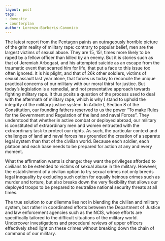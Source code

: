 ```yaml
---
layout: post
tags: 
- domestic
- counterplan
author: Lorenzo-Barberis-Canonico
---
```


The latest report from the Pentagon paints an outrageously horrible picture of the grim reality of military rape: contrary to popular belief, men are the largest victims of sexual abuse. They are 15, 15!, times more likely to be raped by a fellow officer than killed by an enemy. But it is stories such as that of Jeremiah Arbogast, and his attempted suicide as an escape from the traumatic event that scarred him for life, that put a face to this issue too often ignored. 
It is his plight, and that of 26k other soldiers, victims of sexual assault last year alone, that forces us today to reconcile the unique practical concerns of our military with our moral thirst for justice. But today’s legislation is a remedial, and not preventative approach towards fighting military rape. It thus posits a question of the process used to deal with the aftermath of military rape, which is why I stand to uphold the integrity of the military justice system. 
In Article I, Section 8 of the Constitution, our founding fathers reserved to us the power “To make Rules for the Government and Regulation of the land and naval Forces”. They understood that whether in active combat or deployed abroad, our military is constituted of extraordinary men and women entrusted with the extraordinary task to protect our rights. As such, the particular context and challenges of land and naval forces has grounded the creation of a separate legal system than that of the civilian world. Because each soldier, each platoon and each base needs to be prepared for action at any and every moment.

What the affirmation wants is change: they want the privileges afforded to civilians to be extended to victims of sexual abuse in the military. However, the establishment of a civilian option to try sexual crimes not only breeds legal inequality by excluding such option for equally heinous crimes such as murder and torture, but also breaks down the very flexibility that allows our deployed troops to be prepared to neutralize national security threats at all times.

The true solution to our dilemma lies not in blending the civilian and military system, but rather in coordinated efforts between the Department of Justice and law enforcement agencies such as the NCIS, whose efforts are specifically tailored to the difficult situations of the military world. Undercover investigations and procedural reviews of upper officers effectively shed light on these crimes without breaking down the chain of command of our military.  


